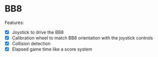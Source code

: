 BB8
=========

Features:
* [X] Joystick to drive the BB8
* [X] Calibration wheel to match BB8 orientation with the joystick controls
* [X] Collision detection
* [X] Elapsed game time like a score system
